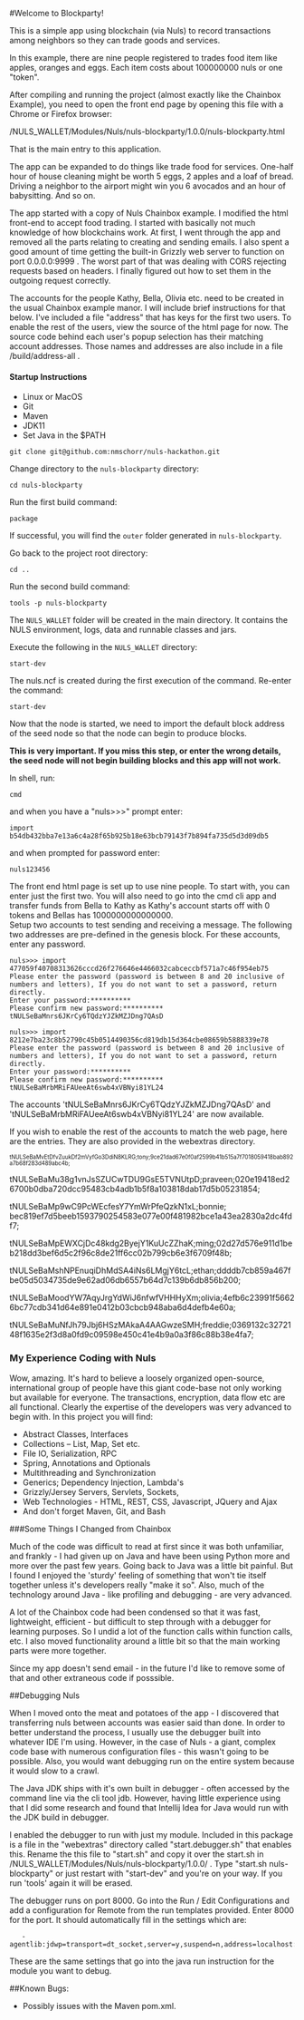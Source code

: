 #Welcome to Blockparty!

This is a simple app using blockchain (via Nuls) to record transactions among neighbors so they can trade goods and services.

In this example, there are nine people registered to trades food item like apples, oranges and eggs. Each item costs about 100000000 nuls or one "token". 

After compiling and running the project (almost exactly like the Chainbox Example), you need to open the front end page by opening this file with a Chrome or Firefox browser:

<project-directory>/NULS_WALLET/Modules/Nuls/nuls-blockparty/1.0.0/nuls-blockparty.html

That is the main entry to this application.

The app can be expanded to do things like trade food for services. One-half hour of house cleaning might be worth 5 eggs, 2 apples and a loaf of bread.
Driving a neighbor to the airport might win you 6 avocados and an hour of babysitting.  And so on.

The app started with a copy of Nuls Chainbox example. I modified the html front-end to accept food trading. I started with basically not much knowledge of how blockchains work. At first, I went through the app and removed all the parts relating to creating and sending emails. I also spent a good amount of time getting the built-in Grizzly web server to function on port 0.0.0.0:9999 . The worst part of that was dealing with CORS rejecting requests based on headers.  I finally figured out how to set them in the outgoing request correctly. 

The accounts for the people Kathy, Bella, Olivia etc. need to be created in the usual Chainbox example manor.  I will include brief instructions for that below. I've included a file "address" that has keys for the first two users.  To enable the rest of the users, view the source of the html page for now. The source code behind each user's popup selection has their matching account addresses. Those names and addresses are also include in a file /build/address-all .


#### Startup Instructions

- Linux or MacOS
- Git
- Maven
- JDK11
- Set Java in the $PATH

```
git clone git@github.com:nmschorr/nuls-hackathon.git
```
Change directory to the `nuls-blockparty` directory:
```
cd nuls-blockparty  
```
Run the first build command:

```
package
```

If successful, you will find the `outer` folder generated in `nuls-blockparty`.

Go back to the project root directory:

```
cd ..
```

Run the second build command:

```
tools -p nuls-blockparty
```

The `NULS_WALLET` folder will be created in the main directory. It contains the NULS environment, logs, data and runnable classes and jars.

Execute the following in the `NULS_WALLET` directory:

```
start-dev

```

The nuls.ncf is created during the first execution of the command. Re-enter the command:

```
start-dev
```


Now that the node is started, we need to import the default block address of the seed node so that the node can begin to produce blocks. 

**This is very important. If you miss this step, or enter the wrong details, the seed node will not begin building blocks and this app will not work.**

In shell, run:

```
cmd
```
and when you have a "nuls>>>" prompt enter:


```
import b54db432bba7e13a6c4a28f65b925b18e63bcb79143f7b894fa735d5d3d09db5
```
and when prompted for password enter:

```
nuls123456
```

The front end html page is set up to use nine people. To start with, you can enter just the first two. You will also need to go into the cmd cli app and transfer funds from Bella to Kathy as Kathy's account starts off with 0 tokens and Bellas has 1000000000000000.  
Setup two accounts to test sending and receiving a message. The following two addresses are pre-defined in the genesis block.  For these accounts, enter any password.

```
nuls>>> import 477059f40708313626cccd26f276646e4466032cabceccbf571a7c46f954eb75
Please enter the password (password is between 8 and 20 inclusive of numbers and letters), If you do not want to set a password, return directly.
Enter your password:**********
Please confirm new password:**********
tNULSeBaMnrs6JKrCy6TQdzYJZkMZJDng7QAsD

nuls>>> import 8212e7ba23c8b52790c45b0514490356cd819db15d364cbe08659b5888339e78
Please enter the password (password is between 8 and 20 inclusive of numbers and letters), If you do not want to set a password, return directly.
Enter your password:**********
Please confirm new password:**********
tNULSeBaMrbMRiFAUeeAt6swb4xVBNyi81YL24
```
The accounts 'tNULSeBaMnrs6JKrCy6TQdzYJZkMZJDng7QAsD' and 'tNULSeBaMrbMRiFAUeeAt6swb4xVBNyi81YL24' are now available.


If you wish to enable the rest of the accounts to match the web page, here are the entries. They are also provided in the webextras directory.

<sub><sup>
tNULSeBaMvEtDfvZuukDf2mVyfGo3DdiN8KLRG;tony;9ce21dad67e0f0af2599b41b515a7f7018059418bab892a7b68f283d489abc4b;

tNULSeBaMu38g1vnJsSZUCwTDU9GsE5TVNUtpD;praveen;020e19418ed26700b0dba720dcc95483cb4adb1b5f8a103818dab17d5b05231854;

tNULSeBaMp9wC9PcWEcfesY7YmWrPfeQzkN1xL;bonnie; bec819ef7d5beeb1593790254583e077e00f481982bce1a43ea2830a2dc4fdf7;

tNULSeBaMpEWXCjDc48kdg2ByejY1KuUcZZhaK;ming;02d27d576e911d1beb218dd3bef6d5c2f96c8de21ff6cc02b799cb6e3f6709f48b;

tNULSeBaMshNPEnuqiDhMdSA4iNs6LMgjY6tcL;ethan;ddddb7cb859a467fbe05d5034735de9e62ad06db6557b64d7c139b6db856b200;

tNULSeBaMoodYW7AqyJrgYdWiJ6nfwfVHHHyXm;olivia;4efb6c23991f56626bc77cdb341d64e891e0412b03cbcb948aba6d4defb4e60a;

tNULSeBaMuNfJh79Jbj6HSzMAkaA4AAGwzeSMH;freddie;0369132c3272148f1635e2f3d8a0fd9c09598e450c41e4b9a0a3f86c88b38e4fa7;
</sub></sup>


### My Experience Coding with Nuls
Wow, amazing. It's hard to believe a loosely organized open-source, international group of people have this giant code-base not only working but available for everyone. The transactions, encryption, data flow etc are all functional. Clearly the expertise of the developers was very advanced to begin with. In this project you will find:

- Abstract Classes, Interfaces
- Collections – List, Map, Set etc.
- File IO, Serialization, RPC
- Spring, Annotations and Optionals
- Multithreading and Synchronization
- Generics; Dependency Injection, Lambda's
- Grizzly/Jersey Servers, Servlets, Sockets, 
- Web Technologies - HTML, REST, CSS, Javascript, JQuery and Ajax
- And don't forget Maven, Git, and Bash


###Some Things I Changed from Chainbox

Much of the code was difficult to read at first since it was both unfamiliar, and frankly - I had given up on Java and have been using Python more and more over the past few years. Going back to Java was a little bit painful. But I found I enjoyed the 'sturdy' feeling of something that won't tie itself together unless it's developers really "make it so". Also, much of the technology around Java - like profiling and debugging - are very advanced. 

A lot of the Chainbox code had been condensed so that it was fast, lightweight, efficient - but difficult to step through with a debugger for learning purposes. So I undid a lot of the function calls within function calls, etc. I also moved functionality around a little bit so that the main working parts were more together. 

Since my app doesn't send email - in the future I'd like to remove some of that and other extraneous code if posssible.


##Debugging Nuls 

When I moved onto the meat and potatoes of the app - I discovered that transferring nuls between accounts was easier said than done. In order to better understand the process, I usually use the debugger built into whatever IDE I'm using. However, in the case of Nuls - a giant, complex code base with numerous configuration files - this wasn't going to be possible. Also, you would want debugging run on the entire system because it would slow to a crawl.


The Java JDK ships with it's own built in debugger - often accessed by the command line via the cli tool jdb. However, having little experience using that I did some research and found that Intellij Idea for Java would run with the JDK build in debugger.

I enabled the debugger to run with just my module. Included in this package is a file in the "webextras" directory called "start.debugger.sh" that enables this. Rename the this file to "start.sh" and copy it over the start.sh in <project-directory>/NULS_WALLET/Modules/Nuls/nuls-blockparty/1.0.0/ . Type "start.sh nuls-blockparty" or just restart with "start-dev" and you're on your way. If you run 'tools' again it will be erased.

The debugger runs on port 8000. Go into the Run / Edit Configurations and add a configuration for Remote from the run templates provided. Enter 8000 for the port. It should automatically fill in the settings which are:

       -agentlib:jdwp=transport=dt_socket,server=y,suspend=n,address=localhost:8000

These are the same settings that go into the java run instruction for the module you want to debug.


##Known Bugs:

- Possibly issues with the Maven pom.xml.




